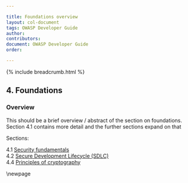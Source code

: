 ```yaml
---

title: Foundations overview
layout: col-document
tags: OWASP Developer Guide
author:
contributors:
document: OWASP Developer Guide
order:

---
```


{% include breadcrumb.html %}
## 4. Foundations

### Overview
This should be a brief overview / abstract of the section on foundations.
Section 4.1 contains more detail and the further sections expand on that

Sections:

4.1 [Security fundamentals](#security-fundamentals)  
4.2 [Secure Development Lifecycle (SDLC)](#secure-development-lifecycle)  
4.4 [Principles of cryptography](#principles-of-cryptography)  

\newpage
